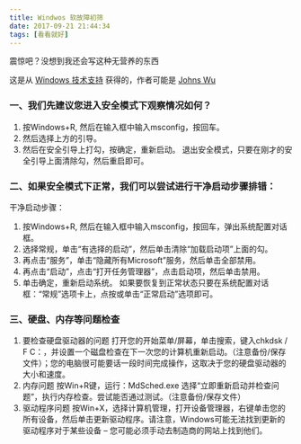 ```yaml
---
title: Windwos 软故障初筛
date: 2017-09-21 21:44:34
tags: [看看就好]
---
```


震惊吧？没想到我还会写这种无营养的东西
<!--more-->

这是从 [Windows 技术支持](https://answers.microsoft.com/zh-hans/windows/forum/windows8_1-performance/%E6%88%91%E7%9A%84windows81%E8%93%9D%E5%B1%8F/44c59f81-d369-404e-a76f-7dc07be26877?auth=1) 获得的，作者可能是 [Johns Wu](https://answers.microsoft.com/zh-hans/profile/32b2a57c-dff7-468f-bacc-88ffbebac373)

### 一、我们先建议您进入安全模式下观察情况如何？
1. 按Windows+R, 然后在输入框中输入msconfig，按回车。
2. 然后选择上方的引导。
3. 然后在安全引导上打勾，按确定，重新启动。
退出安全模式，只要在刚才的安全引导上面清除勾，然后重启即可。
### 二、如果安全模式下正常，我们可以尝试进行干净启动步骤排错：
干净启动步骤：
1.  按Windows+R, 然后在输入框中输入msconfig，按回车，弹出系统配置对话框。
2.  选择常规，单击“有选择的启动”，然后单击清除“加载启动项”上面的勾。
3.  再点击“服务”，单击“隐藏所有Microsoft”服务，然后单击全部禁用。
4.  再点击“启动”，点击“打开任务管理器”，点击启动项，然后单击禁用。
5.  单击确定，重新启动系统。
如果要恢复到正常状态只要在系统配置对话框：“常规”选项卡上，点按或单击“正常启动”选项即可。
### 三、硬盘、内存等问题检查
1. 要检查硬盘驱动器的问题
打开您的开始菜单/屏幕，单击搜索，键入chkdsk / F C：，并设置一个磁盘检查在下一次您的计算机重新启动。（注意备份/保存文件）；您的电脑很可能要话一段时间完成操作，这取决于您的硬盘驱动器的大小和速度。
2. 内存问题
按Win+R键，运行：MdSched.exe
选择“立即重新启动并检查问题”，执行内存检查。尝试能否通过测试。（注意备份/保存文件）
3. 驱动程序问题
按Win+X，选择计算机管理，打开设备管理器，右键单击您的所有设备，然后单击更新驱动程序。请注意，Windows可能无法找到更新的驱动程序对于某些设备 – 您可能必须手动去制造商的网站上找到他们。
